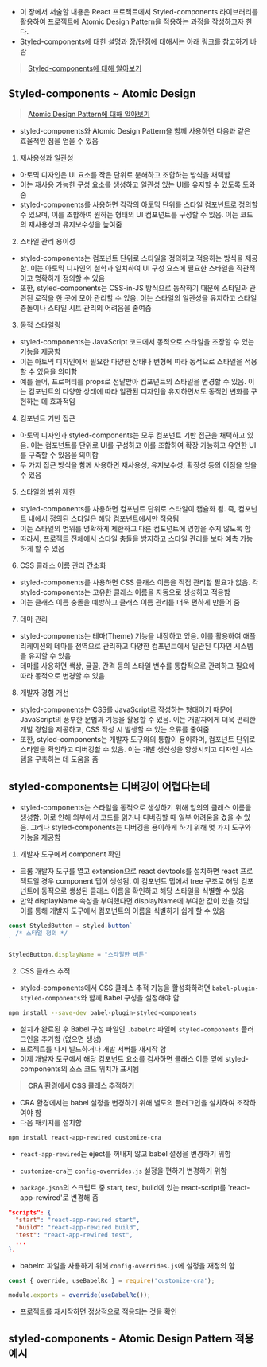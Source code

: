 - 이 장에서 서술할 내용은 React 프로젝트에서 Styled-components 라이브러리를 활용하여 프로젝트에 Atomic Design Pattern을 적용하는 과정을 작성하고자 한다.
- Styled-components에 대한 설명과 장/단점에 대해서는 아래 링크를 참고하기 바람

> [Styled-components에 대해 알아보기](../react/styled-components.md)


## Styled-components ~ Atomic Design

> [Atomic Design Pattern에 대해 알아보기](./간단하게_알아보는_React_디자인_패턴.md##3.Atomic)

- styled-components와 Atomic Design Pattern을 함께 사용하면 다음과 같은 효율적인 점을 얻을 수 있음

1. 재사용성과 일관성
- 아토믹 디자인은 UI 요소를 작은 단위로 분해하고 조합하는 방식을 채택함
- 이는 재사용 가능한 구성 요소를 생성하고 일관성 있는 UI를 유지할 수 있도록 도와줌
- styled-components를 사용하면 각각의 아토믹 단위를 스타일 컴포넌트로 정의할 수 있으며, 이를 조합하여 원하는 형태의 UI 컴포넌트를 구성할 수 있음. 이는 코드의 재사용성과 유지보수성을 높여줌

2. 스타일 관리 용이성
- styled-components는 컴포넌트 단위로 스타일을 정의하고 적용하는 방식을 제공함. 이는 아토믹 디자인의 철학과 일치하여 UI 구성 요소에 필요한 스타일을 직관적이고 명확하게 정의할 수 있음
- 또한, styled-components는 CSS-in-JS 방식으로 동작하기 때문에 스타일과 관련된 로직을 한 곳에 모아 관리할 수 있음. 이는 스타일의 일관성을 유지하고 스타일 충돌이나 스타일 시트 관리의 어려움을 줄여줌

3. 동적 스타일링
- styled-components는 JavaScript 코드에서 동적으로 스타일을 조장할 수 있는 기능을 제공함
- 이는 아토믹 디자인에서 필요한 다양한 상태나 변형에 따라 동적으로 스타일을 적용할 수 있음을 의미함
- 예를 들어, 프로퍼티를 props로 전달받아 컴포넌트의 스타일을 변경할 수 있음. 이는 컴포넌트의 다양한 상태에 따라 일관된 디자인을 유지하면서도 동적인 변화를 구현하는 데 효과적임

4. 컴포넌트 기반 접근
- 아토믹 디자인과 styled-components는 모두 컴포넌트 기반 접근을 채택하고 있음. 이는 컴포넌트를 단위로 UI를 구성하고 이를 조합하여 확장 가능하고 유연한 UI를 구축할 수 있음을 의미함
- 두 가지 접근 방식을 함께 사용하면 재사용성, 유지보수성, 확장성 등의 이점을 얻을 수 있음

5. 스타일의 범위 제한
- styled-components를 사용하면 컴포넌트 단위로 스타일이 캡슐화 됨. 즉, 컴포넌트 내에서 정의된 스타일은 해당 컴포넌트에서만 적용됨
- 이는 스타일의 범위를 명확하게 제한하고 다른 컴포넌트에 영향을 주지 않도록 함
- 따라서, 프로젝트 전체에서 스타일 충돌을 방지하고 스타일 관리를 보다 예측 가능하게 할 수 있음

6. CSS 클래스 이름 관리 간소화
- styled-components를 사용하면 CSS 클래스 이름을 직접 관리할 필요가 없음. 각 styled-components는 고유한 클래스 이름을 자동으로 생성하고 적용함
- 이는 클래스 이름 충돌을 예방하고 클래스 이름 관리를 더욱 편하게 만들어 줌

7. 테마 관리
- styled-components는 테마(Theme) 기능을 내장하고 있음. 이를 활용하여 애플리케이션의 테마를 전역으로 관리하고 다양한 컴포넌트에서 일관된 디자인 시스템을 유지할 수 있음
- 테마를 사용하면 색상, 글꼴, 간격 등의 스타일 변수를 통합적으로 관리하고 필요에 따라 동적으로 변경할 수 있음

8. 개발자 경험 개선
- styled-components는 CSS를 JavaScript로 작성하는 형태이기 때문에 JavaScript의 풍부한 문법과 기능을 활용할 수 있음. 이는 개발자에게 더욱 편리한 개발 경험을 제공하고, CSS 작성 시 발생할 수 있는 오류를 줄여줌
- 또한, styled-components는 개발자 도구와의 통합이 용이하며, 컴포넌트 단위로 스타일을 확인하고 디버깅할 수 있음. 이는 개발 생산성을 향상시키고 디자인 시스템을 구축하는 데 도움을 줌


## styled-components는 디버깅이 어렵다는데
- styled-components는 스타일을 동적으로 생성하기 위해 임의의 클래스 이름을 생성함. 이로 인해 외부에서 코드를 읽거나 디버깅할 때 일부 어려움을 겼을 수 있음. 그러나 styled-components는 디버깅을 용이하게 하기 위해 몇 가지 도구와 기능을 제공함

1. 개발자 도구에서 component 확인
- 크롬 개발자 도구를 열고 extension으로 react devtools를 설치하면 react 프로젝트일 경우 component 탭이 생성됨. 이 컴포넌트 탭에서 tree 구조로 해당 컴포넌트에 동적으로 생성된 클래스 이름을 확인하고 해당 스타일을 식별할 수 있음
- 만약 displayName 속성을 부여했다면 displayName에 부여한 값이 있을 것임. 이를 통해 개발자 도구에서 컴포넌트의 이름을 식별하기 쉽게 할 수 있음
```jsx
const StyledButton = styled.button`
  /* 스타일 정의 */
`

StyledButton.displayName = "스타일한 버튼"
```

2. CSS 클래스 추적
- styled-components에서 CSS 클래스 추적 기능을 활성화하려면 `babel-plugin-styled-components`와 함께 Babel 구성을 설정해야 함
```bash
npm install --save-dev babel-plugin-styled-components
```
- 설치가 완료된 후 Babel 구성 파일인 `.babelrc` 파일에 `styled-components` 플러그인을 추가함 (없으면 생성)
- 프로젝트를 다시 빌드하거나 개발 서버를 재시작 함
- 이제 개발자 도구에서 해당 컴포넌트 요소를 검사하면 클래스 이름 옆에 styled-components의 소스 코드 위치가 표시됨

> **CRA 환경에서 CSS 클래스 추적하기**
- CRA 환경에서는 babel 설정을 변경하기 위해 별도의 플러그인을 설치하여 조작하여야 함 
- 다음 패키지를 설치함
```bash
npm install react-app-rewired customize-cra
```
- `react-app-rewired`는 eject를 꺼내지 않고 babel 설정을 변경하기 위함
- `customize-cra`는 `config-overrides.js` 설정을 편하기 변경하기 위함

- `package.json`의 스크립트 중 start, test, build에 있는 react-script를 'react-app-rewired'로 변경해 줌

```json
"scripts": {
  "start": "react-app-rewired start",
  "build": "react-app-rewired build",
  "test": "react-app-rewired test",
  ...
},
```

- babelrc 파일을 사용하기 위해 `config-overrides.js`에 설정을 재정의 함

```javascript
const { override, useBabelRc } = require('customize-cra');

module.exports = override(useBabelRc());
```
- 프로젝트를 재시작하면 정상적으로 적용되는 것을 확인


## styled-components - Atomic Design Pattern 적용 예시
